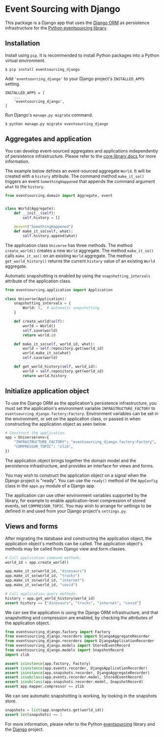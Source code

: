# Event Sourcing with Django

This package is a Django app that uses the
[Django ORM](https://www.djangoproject.com/)
as persistence infrastructure for the
[Python eventsourcing library](https://github.com/johnbywater/eventsourcing).


## Installation

Install using `pip`. It is recommended to install Python
packages into a Python virtual environment.

    $ pip install eventsourcing_django


Add `'eventsourcing_django'` to your Django project's `INSTALLED_APPS` setting.

    INSTALLED_APPS = [
        ...
        'eventsourcing_django',
    ]


Run Django's `manage.py migrate` command.

    $ python manage.py migrate eventsourcing_django


## Aggregates and application

You can develop event-sourced aggregates and applications
independently of persistence infrastructure. Please refer
to the [core library docs](https://eventsourcing.readthedocs.io/)
for more information.

The example below defines an event-sourced aggregate `World`. It
will be created with a `history` attribute. The command method
`make_it_so()` triggers an event `SomethingHappened`
that appends the command argument `what` to the `history`.

```python
from eventsourcing.domain import Aggregate, event


class World(Aggregate):
    def __init__(self):
        self.history = []

    @event("SomethingHappened")
    def make_it_so(self, what):
        self.history.append(what)
```

The application class `Universe` has three methods. The method `create_world()`
creates a new `World` aggregate. The method `make_it_so()` calls `make_it_so()`
on an existing `World` aggregate. The method `get_world_history()`
returns the current `history` value of an existing `World` aggregate.

Automatic snapshotting is enabled by using the `snapshotting_intervals`
attribute of the application class.

```python
from eventsourcing.application import Application

class Universe(Application):
    snapshotting_intervals = {
        World: 5,  # automatic snapshotting
    }

    def create_world(self):
        world = World()
        self.save(world)
        return world.id

    def make_it_so(self, world_id, what):
        world = self.repository.get(world_id)
        world.make_it_so(what)
        self.save(world)

    def get_world_history(self, world_id):
        world = self.repository.get(world_id)
        return world.history
```


## Initialize application object

To use the Django ORM as the application's persistence infrastructure,
you must set the application's environment variable
`INFRASTRUCTURE_FACTORY` to `eventsourcing_django.factory:Factory`.
Environment variables can be set in the environment, or set on the
application class, or passed in when constructing the application
object as seen below.

```python
# Construct the application.
app = Universe(env={
    "INFRASTRUCTURE_FACTORY": "eventsourcing_django.factory:Factory",
    "COMPRESSOR_TOPIC": "zlib",
})
```

The application object brings together the domain model and the
persistence infrastructure, and provides an interface for views and forms.

You may wish to construct the application object on a signal
when the Django project is "ready". You can use the `ready()`
method of the `AppConfig` class in the `apps.py` module of a
Django app.

The application can use other environment variables supported by
the library, for example to enable application-level compression
of stored events, set `COMPRESSOR_TOPIC`. You may wish to
arrange for settings to be defined in and used from your Django
project's `settings.py`.


## Views and forms

After migrating the database and constructing the application object,
the application object's methods can be called. The application object's
methods may be called from Django view and form classes.

```python
# Call application command methods.
world_id = app.create_world()

app.make_it_so(world_id, "dinosaurs")
app.make_it_so(world_id, "trucks")
app.make_it_so(world_id, "internet")
app.make_it_so(world_id, "covid")

# Call application query methods.
history = app.get_world_history(world_id)
assert history == ["dinosaurs", "trucks", "internet", "covid"]
```

We can see the application is using the Django ORM infrastructure,
and that snapshotting and compression are enabled, by checking the
attributes of the application object.

```python
from eventsourcing_django.factory import Factory
from eventsourcing_django.recorders import DjangoAggregateRecorder
from eventsourcing_django.recorders import DjangoApplicationRecorder
from eventsourcing_django.models import StoredEventRecord
from eventsourcing_django.models import SnapshotRecord
import zlib

assert isinstance(app.factory, Factory)
assert isinstance(app.events.recorder, DjangoApplicationRecorder)
assert isinstance(app.snapshots.recorder, DjangoAggregateRecorder)
assert issubclass(app.events.recorder.model, StoredEventRecord)
assert issubclass(app.snapshots.recorder.model, SnapshotRecord)
assert app.mapper.compressor == zlib
```

We can see automatic snapshotting is working, by looking
in the snapshots store.

```python
snapshots = list(app.snapshots.get(world_id))
assert len(snapshots) == 1
```

For more information, please refer to the Python
[eventsourcing](https://github.com/johnbywater/eventsourcing) library
and the [Django](https://www.djangoproject.com/) project.
